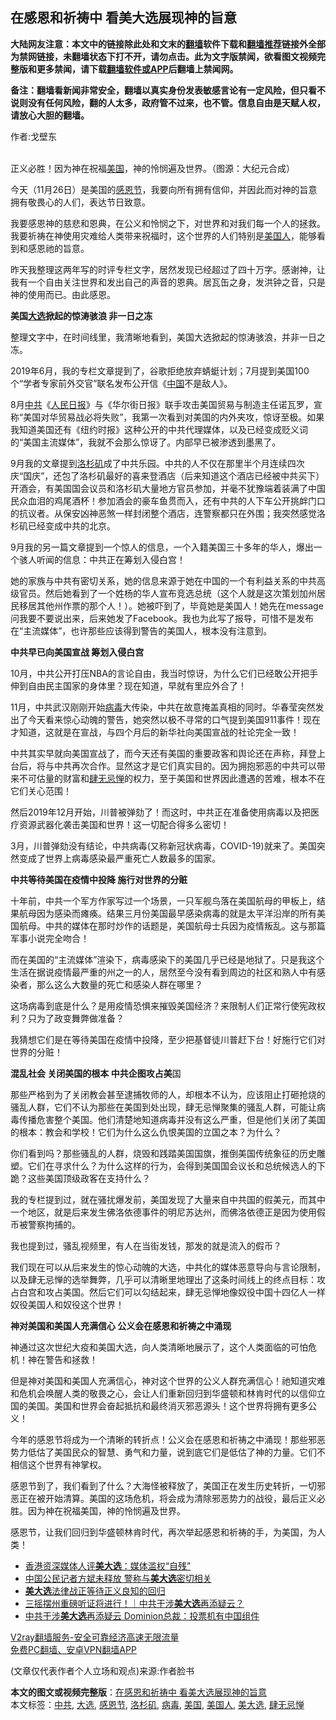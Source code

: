  <h2>在感恩和祈祷中 看美大选展现神的旨意</h2> <p class="notice"><b>大陆网友注意：本文中的链接除此处和文末的<a href="https://github.com/bannedbook/fanqiang" >翻墙</a>软件下载和<a href="https://github.com/killgcd/justmysocks/blob/master/README.md">翻墙推荐</a>链接外全部为禁网链接，未翻墙状态下打不开，请勿点击。此为文字版禁闻，欲看图文视频完整版和更多禁闻，请下载<a href="https://github.com/bannedbook/fanqiang">翻墙软件或APP</a>后翻墙上禁闻网。</p><p>备注：翻墙看新闻非常安全，翻墙以真实身份发表敏感言论有一定风险，但只看不说则没有任何风险，翻的人太多，政府管不过来，也不管。信息自由是天赋人权，请放心大胆的翻墙。</b></p>  <div class="entry"> <p>作者:戈壁东</p> <p><br /> 正义必胜！因为神在祝福<a href="https://www.bannedbook.org/bnews/tag/%e7%be%8e%e5%9b%bd/" class="st_tag internal_tag" rel="tag" title="标签 美国 下的日志">美国</a>，神的怜悯遍及世界。（图源：大纪元合成） </p> <p> 今天（11月26日）是美国的<a href="https://www.bannedbook.org/bnews/tag/%e6%84%9f%e6%81%a9%e8%8a%82/" class="st_tag internal_tag" rel="tag" title="标签 感恩节 下的日志">感恩节</a>，我要向所有拥有信仰，并因此而对神的旨意拥有敬畏心的人们，表达节日致意。 </p> <p>我要感恩神的慈悲和恩典，在公义和怜悯之下，对世界和对我们每一个人的拯救。我要祈祷在神使用灾难给人类带来祝福时，这个世界的人们特别是<a href="https://www.bannedbook.org/bnews/tag/%E7%BE%8E%E5%9B%BD%E4%BA%BA/" class="st_tag internal_tag" rel="tag" title="标签 美国人 下的日志">美国人</a>，能够看到和感恩祂的旨意。 </p> <p>昨天我整理这两年写的时评专栏文字，居然发现已经超过了四十万字。感谢神，让我有一个自由关注世界和发出自己的声音的恩典。居瓦缶之身，发洪钟之音，只是神的使用而已。由此感恩。 </p> <p><strong>美国<a href="https://www.bannedbook.org/bnews/tag/%e5%a4%a7%e9%80%89/" class="st_tag internal_tag" rel="tag" title="标签 大选 下的日志">大选</a>掀起的惊涛骇浪 非一日之冻</strong>&nbsp;&nbsp; </p> <p>整理文字中，在时间线里，我清晰地看到，美国大选掀起的惊涛骇浪，并非一日之冻。 </p> <p>2019年6月，我的专栏文章提到了，谷歌拒绝放弃蜻蜓计划；7月提到美国100个“学者专家前外交官”联名发布公开信《<span class='wp_keywordlink_affiliate'><a href="https://www.bannedbook.org/" title="中国" target="_blank">中国</a></span>不是敌人》。 </p> <p>8月<a href="https://www.bannedbook.org/bnews/tag/%e4%b8%ad%e5%85%b1/" class="st_tag internal_tag" rel="tag" title="标签 中共 下的日志">中共</a>《<span class='wp_keywordlink'><a href="https://www.bannedbook.org/forum2/topic109.html" title="透视人民日报" target="_blank">人民日报</a></span>》与《华尔街日报》联手攻击美国贸易与制造主任诺瓦罗，宣称“美国对华贸易战必将失败”，我第一次看到对美国的内外夹攻，惊讶至极。如果我知道美国还有《纽约时报》这种公开的中共代理媒体，以及已经变成贬义词的“美国主流媒体”，我就不会那么惊讶了。内部早已被渗透到墨黑了。 </p>  <p>9月我的文章提到<a href="https://www.bannedbook.org/bnews/tag/%e6%b4%9b%e6%9d%89%e7%9f%b6/" class="st_tag internal_tag" rel="tag" title="标签 洛杉矶 下的日志">洛杉矶</a>成了中共乐园。中共的人不仅在那里半个月连续四次庆“国庆”，还包了洛杉矶最好的喜来登酒店（后来知道这个酒店已经被中共买下）开酒会，有美国国会议员和洛杉矶大量地方官员参加，并毫不犹豫端着装满了中国民众血泪的鸡尾酒杯！参加酒会的豪车鱼贯而入，还有中共的人下车公开挑衅门口的抗议者。从保安凶神恶煞一样封闭整个酒店，连警察都只在外围；我突然感觉洛杉矶已经变成中共的北京。 </p> <p>9月我的另一篇文章提到一个惊人的信息，一个入籍美国三十多年的华人，爆出一个骇人听闻的信息：中共正在筹划入侵白宫！ </p> <p>她的家族与中共有密切关系，她的信息来源于她在中国的一个有利益关系的中共高级官员。然后她看到了一个姓杨的华人宣布竞选总统（这个人就是这次策划加州居民移居其他州作票的那个人！）。她被吓到了，毕竟她是美国人！她先在message问我要不要说出来，后来她发了Facebook。我也为此写了报导，可惜不是发布在“主流媒体”，也许那些应该得到警告的美国人，根本没有注意到。 </p> <p><strong>中共早已向美国宣战 筹划入侵白宫</strong> </p> <p>10月，中共公开打压NBA的言论自由，我当时惊讶，为什么它们已经敢公开把手伸到自由民主国家的身体里？现在知道，早就有里应外合了！ </p> <p>11月，中共武汉刚刚开始<a href="https://www.bannedbook.org/bnews/tag/%e7%97%85%e6%af%92/" class="st_tag internal_tag" rel="tag" title="标签 病毒 下的日志">病毒</a>大传染，中共在故意掩盖真相的同时。华春莹突然发出了今天看来惊心动魄的警告，她突然以极不寻常的口气提到美国911事件！现在才知道，这就是在宣战，与四个月后的新华社向美国宣战的社论完全一致！ </p> <p>中共其实早就向美国宣战了，而今天还有美国的重要政客和舆论还在声称，拜登上台后，将与中共再次合作。显然这才是它们真实目的。因为拥抱邪恶的中共可以带来不可估量的财富和<a href="https://www.bannedbook.org/bnews/tag/%E8%82%86%E6%97%A0%E5%BF%8C%E6%83%AE/" class="st_tag internal_tag" rel="tag" title="标签 肆无忌惮 下的日志">肆无忌惮</a>的权力，至于美国和世界因此遭遇的苦难，根本不在它们关心范围！ </p> <p>然后2019年12月开始，川普被弹劾了！而这时，中共正在准备使用病毒以及把医疗资源武器化袭击美国和世界！这一切配合得多么密切！ </p> <p>3月，川普弹劾没有结论，中共病毒(又称新冠状病毒，COVID-19)就来了。美国突然变成了世界上病毒感染最严重死亡人数最多的国家。 </p>  <p><strong>中共等待美国在疫情中投降 施行对世界的分赃</strong> </p> <p>十年前，中共一个军方作家写过一个场景，一只军舰鸟落在美国航母的甲板上，结果航母因为感染而瘫痪。结果三月份美国最早感染病毒的就是太平洋沿岸的所有美国航母。中共的媒体在那时炒作的话题是，美国航母士兵因为疫情叛乱。这与那篇军事小说完全吻合！ </p> <p>而在美国的“主流媒体”渲染下，病毒感染下的美国几乎已经是地狱了。只是我这个生活在据说疫情最严重的州之一的人，居然至今没有看到周边的社区和熟人中有感染者，那么这么大数量的死亡和感染人群在哪里？ </p> <p>这场病毒到底是什么？是用疫情恐惧来摧毁美国经济？来限制人们正常行使宪政权利？只为了政变舞弊做准备？ </p> <p>我猜想它们是在等待美国在疫情中投降，至少把基督徒川普赶下台！好施行它们对世界的分赃！ </p> <p><strong>混乱社会 关闭美国的根本 中共企图攻占美</strong>国&nbsp; </p> <p>那些严格到为了关闭教会甚至逮捕牧师的人，却根本不认为，应该阻止打砸抢烧的骚乱人群，它们不认为那些在美国到处出现，肆无忌惮聚集的骚乱人群，可能让病毒传播危害整个美国。他们清楚地知道病毒并没有这么严重，但是他们关闭了美国的根本：教会和学校！它们为什么这么仇恨美国的立国之本？为什么？ </p> <p>你们看到吗？那些骚乱的人群，烧毁和践踏美国国旗，推倒美国传统象征的历史雕塑。它们在寻求什么？为什么这样的行为，会得到美国国会议长和总统候选人的下跪？这些美国顶级政客在支持什么？ </p> <p>我的专栏提到过，就在骚扰爆发前，美国发现了大量来自中共国的假美元，而其中一个地区，就是后来发生佛洛依德事件的明尼苏达州，而佛洛依德正是因为使用假币被警察拘捕的。 </p>  <p>我也提到过，骚乱视频里，有人在当街发钱，那发的就是流入的假币？ </p> <p>我们现在可以从后来发生的惊心动魄的大选，中共化的媒体恶意导向与言论限制，以及肆无忌惮的选举舞弊，几乎可以清晰里地理出了这条时间线上的终点目标：攻占白宫和攻占美国。然后它们可以勾结起来，肆无忌惮地像奴役中国十四亿人一样奴役美国人和奴役这个世界！ </p> <p><strong>神对美国和美国人充满信心 公义会在感恩和祈祷之中涌现</strong> </p> <p>神通过这次世纪大疫和美国大选，向人类清晰地展示了，这个人类面临的可怕危机！神在警告和拯救！ </p> <p>但是神对美国和美国人充满信心，神对这个世界的公义人群充满信心！祂知道灾难和危机会唤醒人类的敬畏之心，会让人们重新回归到华盛顿和林肯时代的以信仰立国的美国。美国和世界会奋起抵抗和最终消灭邪恶源头！这个世界将拥有更多公义！ </p> <p>今年的感恩节将成为一个清晰的转折点！公义会在感恩和祈祷之中涌现！那些邪恶势力低估了美国民众的智慧、勇气和力量，说到底它们是低估了神的力量。它们不相信这个世界有神掌权。 </p> <p>感恩节到了，我们看到了什么？大海怪被释放了，美国正在发生历史转折，一切邪恶正在被开始清算。美国的这场危机，将会成为清除邪恶势力的战役，最后正义必胜。因为神在祝福美国，神的怜悯遍及世界。 </p> <p>感恩节，让我们回归到华盛顿林肯时代，再次举起感恩和祈祷的手，为美国，为人类！ </p> <ul class='op-related-articles' title='相关阅读'> <li><a href='https://www.bannedbook.org/bnews/bannedvideo/20201128/1438323.html' target='_blank'>香港资深媒体人评<b>美大选</b>：媒体滥权“自残”</a></li> <li><a href='https://www.bannedbook.org/bnews/bannedvideo/20201126/1437507.html' target='_blank'>中国公民记者方斌未释放  警称与<b>美大选</b>密切相关</a></li> <li><a href='https://www.bannedbook.org/bnews/ssgc/20201125/1436987.html' target='_blank'><b>美大选</b>法律战正等待正义良知的回归</a></li> <li><a href='https://www.bannedbook.org/bnews/taiwannews/20201125/1436954.html' target='_blank'>三摇摆州重磅听证将进行！｜中共干涉<b>美大选</b>再添疑云？</a></li> <li><a href='https://www.bannedbook.org/bnews/comments/20201125/1436578.html' target='_blank'>中共干涉<b>美大选</b>再添疑云 Dominion总裁：投票机有中国组件</a></li> </ul> <p class="texttj"> <a href="https://www.bannedbook.org/forum23/topic22702.html" target="_blank">V2ray翻墙服务-安全可靠经济高速无限流量</a><br/> <a href="https://github.com/bannedbook/fanqiang/wiki/%E7%A6%81%E9%97%BB%E7%BD%91%E5%AE%89%E5%8D%93%E7%BF%BB%E5%A2%99%E6%96%B0%E9%97%BBAPP" target="_blank">免费PC翻墙、安卓VPN翻墙APP</a></p><p> (文章仅代表作者个人立场和观点)来源:作者脸书</p> <a name='sharetosocial'></a>       <div><b>本文的图文或视频完整版</b>：<a href='https://www.bannedbook.org/bnews/comments/20201129/1438975.html'>在感恩和祈祷中 看美大选展现神的旨意</a></div>  </div><!--END ENTRY--> <div class="postfooter"> <div>本文标签：<a href="https://www.bannedbook.org/bnews/tag/%e4%b8%ad%e5%85%b1/" rel="tag">中共</a>, <a href="https://www.bannedbook.org/bnews/tag/%e5%a4%a7%e9%80%89/" rel="tag">大选</a>, <a href="https://www.bannedbook.org/bnews/tag/%e6%84%9f%e6%81%a9%e8%8a%82/" rel="tag">感恩节</a>, <a href="https://www.bannedbook.org/bnews/tag/%e6%b4%9b%e6%9d%89%e7%9f%b6/" rel="tag">洛杉矶</a>, <a href="https://www.bannedbook.org/bnews/tag/%e7%97%85%e6%af%92/" rel="tag">病毒</a>, <a href="https://www.bannedbook.org/bnews/tag/%e7%be%8e%e5%9b%bd/" rel="tag">美国</a>, <a href="https://www.bannedbook.org/bnews/tag/%E7%BE%8E%E5%9B%BD%E4%BA%BA/" rel="tag">美国人</a>, <a href="https://www.bannedbook.org/bnews/tag/%e7%be%8e%e5%a4%a7%e9%80%89/" rel="tag">美大选</a>, <a href="https://www.bannedbook.org/bnews/tag/%E8%82%86%E6%97%A0%E5%BF%8C%E6%83%AE/" rel="tag">肆无忌惮</a></div>  </div><!--END POSTFOOTER--> 